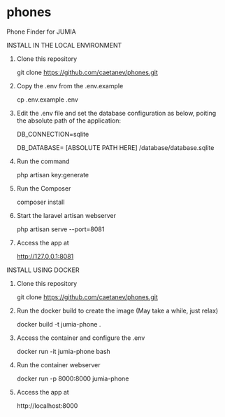 # phones
Phone Finder for JUMIA

INSTALL IN THE LOCAL ENVIRONMENT

1) Clone this repository 

    git clone https://github.com/caetanev/phones.git

2) Copy the .env from the .env.example

    cp .env.example .env

3) Edit the .env file and set the database configuration as below, poiting the absolute path of the application:

    DB_CONNECTION=sqlite
    
    DB_DATABASE= [ABSOLUTE PATH HERE] /database/database.sqlite

4) Run the command

    php artisan key:generate
    
5) Run the Composer

    composer install

6) Start the laravel artisan webserver

    php artisan serve --port=8081

7) Access the app at

    http://127.0.0.1:8081
  
INSTALL USING DOCKER

1) Clone this repository

    git clone https://github.com/caetanev/phones.git
  
2) Run the docker build to create the image (May take a while, just relax)

    docker build -t jumia-phone .
  
3) Access the container and configure the .env

    docker run -it jumia-phone bash
   
4) Run the container webserver

    docker run -p 8000:8000 jumia-phone
  
5) Access the app at

    http://localhost:8000
